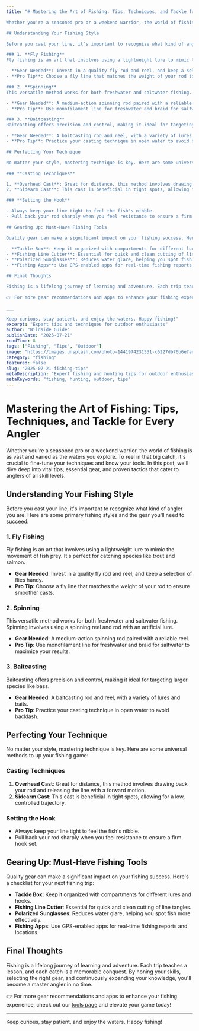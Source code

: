 ```yaml
---
title: "# Mastering the Art of Fishing: Tips, Techniques, and Tackle for Every Angler

Whether you're a seasoned pro or a weekend warrior, the world of fishing is as vast and varied as the waters you explore. To reel in that big catch, it's crucial to fine-tune your techniques and know your tools. In this post, we'll dive deep into vital tips, essential gear, and proven tactics that cater to anglers of all skill levels.

## Understanding Your Fishing Style

Before you cast your line, it's important to recognize what kind of angler you are. Here are some primary fishing styles and the gear you'll need to succeed:

### 1. **Fly Fishing**
Fly fishing is an art that involves using a lightweight lure to mimic the movement of fish prey. It's perfect for catching species like trout and salmon.

- **Gear Needed**: Invest in a quality fly rod and reel, and keep a selection of flies handy.
- **Pro Tip**: Choose a fly line that matches the weight of your rod to ensure smoother casts.

### 2. **Spinning**
This versatile method works for both freshwater and saltwater fishing. Spinning involves using a spinning reel and rod with an artificial lure.

- **Gear Needed**: A medium-action spinning rod paired with a reliable reel.
- **Pro Tip**: Use monofilament line for freshwater and braid for saltwater to maximize your results.

### 3. **Baitcasting**
Baitcasting offers precision and control, making it ideal for targeting larger species like bass.

- **Gear Needed**: A baitcasting rod and reel, with a variety of lures and baits.
- **Pro Tip**: Practice your casting technique in open water to avoid backlash.

## Perfecting Your Technique

No matter your style, mastering technique is key. Here are some universal methods to up your fishing game:

### **Casting Techniques**

1. **Overhead Cast**: Great for distance, this method involves drawing back your rod and releasing the line with a forward motion.
2. **Sidearm Cast**: This cast is beneficial in tight spots, allowing for a low, controlled trajectory.

### **Setting the Hook**

- Always keep your line tight to feel the fish's nibble.
- Pull back your rod sharply when you feel resistance to ensure a firm hook set.

## Gearing Up: Must-Have Fishing Tools

Quality gear can make a significant impact on your fishing success. Here's a checklist for your next fishing trip:

- **Tackle Box**: Keep it organized with compartments for different lures and hooks.
- **Fishing Line Cutter**: Essential for quick and clean cutting of line tangles.
- **Polarized Sunglasses**: Reduces water glare, helping you spot fish more effectively.
- **Fishing Apps**: Use GPS-enabled apps for real-time fishing reports and locations. 

## Final Thoughts

Fishing is a lifelong journey of learning and adventure. Each trip teaches a lesson, and each catch is a memorable conquest. By honing your skills, selecting the right gear, and continuously expanding your knowledge, you'll become a master angler in no time.

👉 For more gear recommendations and apps to enhance your fishing experience, check out our [tools page](https://www.fishingandhuntingtips.com/tools) and elevate your game today!

___

Keep curious, stay patient, and enjoy the waters. Happy fishing!"
excerpt: "Expert tips and techniques for outdoor enthusiasts"
author: "Wildside Guide"
publishDate: "2025-07-21"
readTime: 8
tags: ["Fishing", "Tips", "Outdoor"]
image: "https://images.unsplash.com/photo-1441974231531-c6227db76b6e?auto=format&fit=crop&w=800&q=80"
category: "fishing"
featured: false
slug: "2025-07-21-fishing-tips"
metaDescription: "Expert fishing and hunting tips for outdoor enthusiasts"
metaKeywords: "fishing, hunting, outdoor, tips"
---
```

# Mastering the Art of Fishing: Tips, Techniques, and Tackle for Every Angler

Whether you're a seasoned pro or a weekend warrior, the world of fishing is as vast and varied as the waters you explore. To reel in that big catch, it's crucial to fine-tune your techniques and know your tools. In this post, we'll dive deep into vital tips, essential gear, and proven tactics that cater to anglers of all skill levels.

## Understanding Your Fishing Style

Before you cast your line, it's important to recognize what kind of angler you are. Here are some primary fishing styles and the gear you'll need to succeed:

### 1. **Fly Fishing**
Fly fishing is an art that involves using a lightweight lure to mimic the movement of fish prey. It's perfect for catching species like trout and salmon.

- **Gear Needed**: Invest in a quality fly rod and reel, and keep a selection of flies handy.
- **Pro Tip**: Choose a fly line that matches the weight of your rod to ensure smoother casts.

### 2. **Spinning**
This versatile method works for both freshwater and saltwater fishing. Spinning involves using a spinning reel and rod with an artificial lure.

- **Gear Needed**: A medium-action spinning rod paired with a reliable reel.
- **Pro Tip**: Use monofilament line for freshwater and braid for saltwater to maximize your results.

### 3. **Baitcasting**
Baitcasting offers precision and control, making it ideal for targeting larger species like bass.

- **Gear Needed**: A baitcasting rod and reel, with a variety of lures and baits.
- **Pro Tip**: Practice your casting technique in open water to avoid backlash.

## Perfecting Your Technique

No matter your style, mastering technique is key. Here are some universal methods to up your fishing game:

### **Casting Techniques**

1. **Overhead Cast**: Great for distance, this method involves drawing back your rod and releasing the line with a forward motion.
2. **Sidearm Cast**: This cast is beneficial in tight spots, allowing for a low, controlled trajectory.

### **Setting the Hook**

- Always keep your line tight to feel the fish's nibble.
- Pull back your rod sharply when you feel resistance to ensure a firm hook set.

## Gearing Up: Must-Have Fishing Tools

Quality gear can make a significant impact on your fishing success. Here's a checklist for your next fishing trip:

- **Tackle Box**: Keep it organized with compartments for different lures and hooks.
- **Fishing Line Cutter**: Essential for quick and clean cutting of line tangles.
- **Polarized Sunglasses**: Reduces water glare, helping you spot fish more effectively.
- **Fishing Apps**: Use GPS-enabled apps for real-time fishing reports and locations. 

## Final Thoughts

Fishing is a lifelong journey of learning and adventure. Each trip teaches a lesson, and each catch is a memorable conquest. By honing your skills, selecting the right gear, and continuously expanding your knowledge, you'll become a master angler in no time.

👉 For more gear recommendations and apps to enhance your fishing experience, check out our [tools page](https://www.fishingandhuntingtips.com/tools) and elevate your game today!

___

Keep curious, stay patient, and enjoy the waters. Happy fishing!